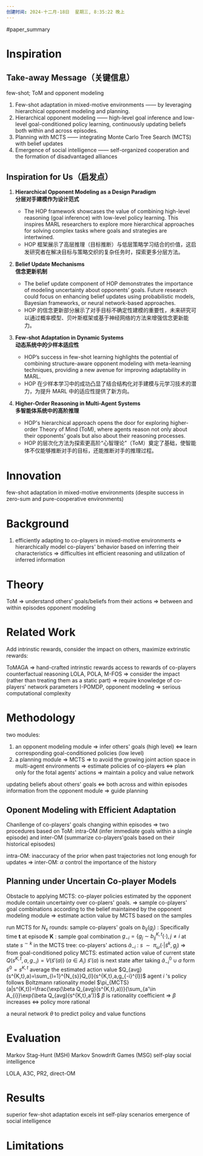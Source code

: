 ```yaml
---
创建时间: 2024-十二月-18日  星期三, 8:35:22 晚上
---
```

#paper_summary 

# Inspiration

## Take-away Message（关键信息）
few-shot; ToM and opponent modeling
1. Few-shot adaptation in mixed-motive environments —— by leveraging hierarchical opponent modeling and planning.
2. Hierarchical opponent modeling —— high-level goal inference and low-level goal-conditioned policy learning, continuously updating beliefs both within and across episodes.
3. Planning with MCTS —— integrating Monte Carlo Tree Search (MCTS) with belief updates
4. Emergence of social intelligence —— self-organized cooperation and the formation of disadvantaged alliances



## Inspiration for Us（启发点）

1. **Hierarchical Opponent Modeling as a Design Paradigm**  
   **分层对手建模作为设计范式**  
   - The HOP framework showcases the value of combining high-level reasoning (goal inference) with low-level policy learning. This inspires MARL researchers to explore more hierarchical approaches for solving complex tasks where goals and strategies are intertwined.  
   - HOP 框架展示了高层推理（目标推断）与低层策略学习结合的价值，这启发研究者在解决目标与策略交织的复杂任务时，探索更多分层方法。

2. **Belief Update Mechanisms**  
   **信念更新机制**  
   - The belief update component of HOP demonstrates the importance of modeling uncertainty about opponents’ goals. Future research could focus on enhancing belief updates using probabilistic models, Bayesian frameworks, or neural network-based approaches.  
   - HOP 的信念更新部分展示了对手目标不确定性建模的重要性，未来研究可以通过概率模型、贝叶斯框架或基于神经网络的方法来增强信念更新能力。

3. **Few-shot Adaptation in Dynamic Systems**  
   **动态系统中的少样本适应性**  
   - HOP’s success in few-shot learning highlights the potential of combining structure-aware opponent modeling with meta-learning techniques, providing a new avenue for improving adaptability in MARL.  
   - HOP 在少样本学习中的成功凸显了结合结构化对手建模与元学习技术的潜力，为提升 MARL 中的适应性提供了新方向。

8. **Higher-Order Reasoning in Multi-Agent Systems**  
   **多智能体系统中的高阶推理**  
   - HOP's hierarchical approach opens the door for exploring higher-order Theory of Mind (ToM), where agents reason not only about their opponents’ goals but also about their reasoning processes.  
   - HOP 的层次化方法为探索更高阶“心智理论”（ToM）奠定了基础，使智能体不仅能够推断对手的目标，还能推断对手的推理过程。

# Innovation
few-shot adaptation in mixed-motive environments (despite success in zero-sum and pure-cooperative environments)


# Background
1. efficiently adapting to co-players in mixed-motive environments $\Longrightarrow$ hierarchically model co-players' behavior based on inferring their characteristics $\Longrightarrow$ difficulties int efficient reasoning and utilization of inferred information


# Theory
ToM $\Longrightarrow$ understand others' goals/beliefs from their actions $\Longrightarrow$ between and within episodes
opponent modeling


# Related Work
Add intrinstic rewards, consider the impact on others, maximize extrinstic rewards:

ToMAGA $\Longrightarrow$ hand-crafted intrinstic rewards access to rewards of co-players
counterfactual reasoning
LOLA, POLA, M-FOS $\Longrightarrow$ consider the impact (rather than treating them as a static part) $\Longrightarrow$ require knowledge of co-players' network parameters
I-POMDP, opponent modeling $\Longrightarrow$ serious computational complexity

# Methodology
two modules:
1. an opponent modeling module $\Longrightarrow$ infer others' goals (high level) $\Longleftrightarrow$ learn corresponding goal-conditioned policies (low level)
2. a planning module $\Longrightarrow$ MCTS $\Longrightarrow$ to avoid the growing joint action space in multi-agent environments $\Longrightarrow$ estimate policies of co-players $\Longleftrightarrow$ plan only for the fotal agents' actions $\Longrightarrow$ maintain a policy and value network 

updating beliefs about others' goals  $\Longleftrightarrow$ both across and within episodes
information from the opponent module $\Longrightarrow$ guide planning

## Oponent Modeling with Efficient Adaptation
Chanllenge of co-players' goals changing within episodes $\Longrightarrow$ two procedures based on ToM: intra-OM (infer immediate goals within a single episode) and inter-OM (summarize co-players'goals based on their historical episodes)

intra-OM: inaccuracy of the prior when past trajectories not long enough for updates $\Longrightarrow$ inter-OM: $\alpha$ control the importance of the history

## Planning under Uncertain Co-player Models
Obstacle to applying MCTS: co-player policies estimated by the opponent module contain uncertainty over co-plaers' goals. $\Longrightarrow$ sample co-players' goal combinations according to the belief maintained by the opponent modeling module $\Longrightarrow$ estimate action value by MCTS based on the samples 


run MCTS for $N_{s}$ rounds:
	sample co-players' goals on $b_{ij}(g_{j})$ : Specifically
	time **t** at episode **K** :
		sample goal combination $g_{-i}={\{g_{j}\ {\sim}\ b_{ij}^{K,t}(\cdot),j\neq i}$ 
		at state $s^{ {\sim}k}$ in the MCTS tree: 
			co-players' actions $\tilde{a}_{-i}$ :  $s\enspace{\sim}\enspace \pi_{\omega}(\cdot|\tilde{s}^{k},g_{j})$  $\Longrightarrow$ from goal-conditioned policy
			MCTS: estimated action value of current state $Q(s^{K,t},a,g_{-i})=V(\tilde{s}'(a))\ (a\in A_{i})$
				$\tilde{s}'(a)$ is next state after taking $\tilde{a}^{0}_{-i}\cup a$ form $\tilde{s}^{0}=s^{K,t}$ 
			average the estimated action value $Q_{avg}(s^{K,t},a)=\sum_{l=1}^{N_{s}}Q_{l}(s^{K,t},a,g_{-i}^{l})$
			agent $i$ 's policy follows Boltzmann rationality model $\pi_{MCTS}(a|s^{K,t})=\frac{\exp(\beta Q_{avg}(s^{K,t},a))}{\sum_{a'\in A_{i}}\exp(\beta Q_{avg}(s^{K,t},a')}$
				$\beta$ is rationality coefficient $\Longrightarrow$ $\beta$ increases $\Longleftrightarrow$ policy more rational


a neural network $\theta$ to predict policy and value functions 
# Evaluation
Markov Stag-Hunt (MSH)
Markov Snowdrift Games (MSG) 
self-play
social intelligence 

LOLA, A3C, PR2, direct-OM
# Results
superior few-shot adaptation
excels int self-play scenarios
emergence of social intelligence


# Limitations



